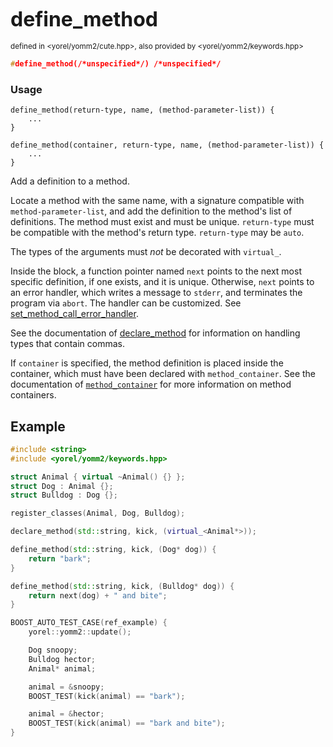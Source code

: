 



<span style="font-size:xx-large;"><strong>define_method</strong><br/></span><br/>
<sub>defined in <yorel/yomm2/cute.hpp>, also provided by <yorel/yomm2/keywords.hpp></sub></sub><br/>

```c++
#define_method(/*unspecified*/) /*unspecified*/
```

### Usage

```
define_method(return-type, name, (method-parameter-list)) {
    ...
}

define_method(container, return-type, name, (method-parameter-list)) {
    ...
}
```

Add a definition to a method.

Locate a method with the same name, with a signature compatible with
`method-parameter-list`, and add the definition to the method's list of
definitions. The method must exist and must be unique. `return-type` must be
compatible with the method's return type. `return-type` may be `auto`.

The types of the arguments must _not_ be decorated with `virtual_`.

Inside the block, a function pointer named `next` points to the next most
specific definition, if one exists, and it is unique. Otherwise, `next` points
to an error handler, which writes a message to `stderr`, and terminates the
program via `abort`. The handler can be customized. See
[set_method_call_error_handler](/yomm2/reference/method_call_error.html).


See the documentation of [declare_method](/yomm2/reference/declare_method.html) for information on handling types that
contain commas.

If `container` is specified, the method definition is placed inside the
container, which must have been declared with `method_container`. See the
documentation of [`method_container`](/yomm2/reference/method_container.html) for more information on method containers.

## Example


```c++
#include <string>
#include <yorel/yomm2/keywords.hpp>

struct Animal { virtual ~Animal() {} };
struct Dog : Animal {};
struct Bulldog : Dog {};

register_classes(Animal, Dog, Bulldog);

declare_method(std::string, kick, (virtual_<Animal*>));

define_method(std::string, kick, (Dog* dog)) {
    return "bark";
}

define_method(std::string, kick, (Bulldog* dog)) {
    return next(dog) + " and bite";
}

BOOST_AUTO_TEST_CASE(ref_example) {
    yorel::yomm2::update();

    Dog snoopy;
    Bulldog hector;
    Animal* animal;

    animal = &snoopy;
    BOOST_TEST(kick(animal) == "bark");

    animal = &hector;
    BOOST_TEST(kick(animal) == "bark and bite");
}
```
